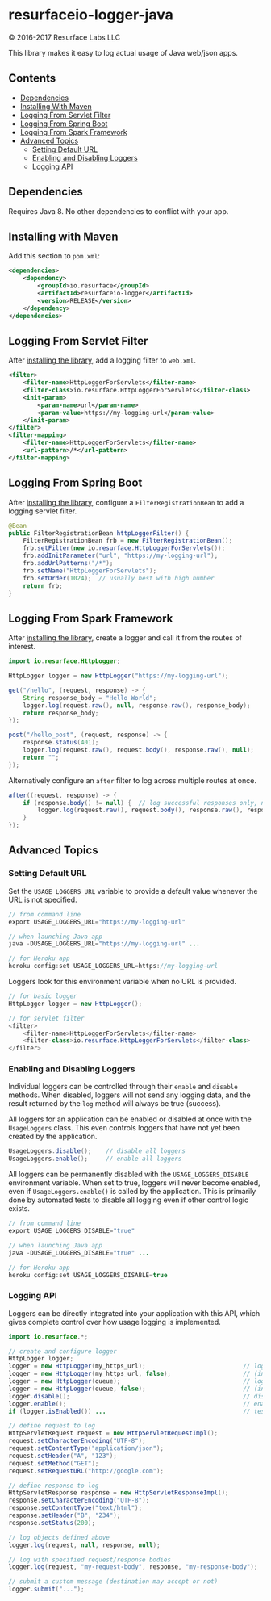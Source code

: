 # resurfaceio-logger-java
&copy; 2016-2017 Resurface Labs LLC

This library makes it easy to log actual usage of Java web/json apps.

## Contents

<ul>
<li><a href="#dependencies">Dependencies</a></li>
<li><a href="#installing_with_maven">Installing With Maven</a></li>
<li><a href="#logging_from_servlet_filter">Logging From Servlet Filter</a></li>
<li><a href="#logging_from_spring_boot">Logging From Spring Boot</a></li>
<li><a href="#logging_from_spark_framework">Logging From Spark Framework</a></li>
<li><a href="#advanced_topics">Advanced Topics</a><ul>
<li><a href="#setting_default_url">Setting Default URL</a></li>
<li><a href="#enabling_and_disabling">Enabling and Disabling Loggers</a></li>
<li><a href="#logging_api">Logging API</a></li>
</ul></li>
</ul>

<a name="dependencies"/>

## Dependencies

Requires Java 8. No other dependencies to conflict with your app.

<a name="installing_with_maven"/>

## Installing with Maven

Add this section to `pom.xml`:

```xml
<dependencies>
    <dependency>
        <groupId>io.resurface</groupId>
        <artifactId>resurfaceio-logger</artifactId>
        <version>RELEASE</version>
    </dependency>
</dependencies>
```

<a name="logging_from_servlet_filter"/>

## Logging From Servlet Filter

After <a href="#installing_with_maven">installing the library</a>, add a logging filter to `web.xml`.

```xml
<filter>
    <filter-name>HttpLoggerForServlets</filter-name>
    <filter-class>io.resurface.HttpLoggerForServlets</filter-class>
    <init-param>
        <param-name>url</param-name>
        <param-value>https://my-logging-url</param-value>
    </init-param>
</filter>
<filter-mapping>
    <filter-name>HttpLoggerForServlets</filter-name>
    <url-pattern>/*</url-pattern>
</filter-mapping>
```

<a name="logging_from_spring_boot"/>

## Logging From Spring Boot

After <a href="#installing_with_maven">installing the library</a>, configure a `FilterRegistrationBean`
to add a logging servlet filter.

```java
@Bean
public FilterRegistrationBean httpLoggerFilter() {
    FilterRegistrationBean frb = new FilterRegistrationBean();
    frb.setFilter(new io.resurface.HttpLoggerForServlets());
    frb.addInitParameter("url", "https://my-logging-url");
    frb.addUrlPatterns("/*");
    frb.setName("HttpLoggerForServlets");
    frb.setOrder(1024);  // usually best with high number
    return frb;
}
```

<a name="logging_from_spark_framework"/>

## Logging From Spark Framework

After <a href="#installing_with_maven">installing the library</a>, create a logger and call it from the routes of interest.

```java
import io.resurface.HttpLogger;

HttpLogger logger = new HttpLogger("https://my-logging-url");

get("/hello", (request, response) -> {
    String response_body = "Hello World";
    logger.log(request.raw(), null, response.raw(), response_body);
    return response_body;
});

post("/hello_post", (request, response) -> {
    response.status(401);
    logger.log(request.raw(), request.body(), response.raw(), null);
    return "";
});
```

Alternatively configure an `after` filter to log across multiple routes at once.

```java
after((request, response) -> {
    if (response.body() != null) {  // log successful responses only, not 404/500s
        logger.log(request.raw(), request.body(), response.raw(), response.body());
    }
});
```

<a name="advanced_topics"/>

## Advanced Topics

<a name="setting_default_url"/>

### Setting Default URL

Set the `USAGE_LOGGERS_URL` variable to provide a default value whenever the URL is not specified.

```java
// from command line
export USAGE_LOGGERS_URL="https://my-logging-url"

// when launching Java app
java -DUSAGE_LOGGERS_URL="https://my-logging-url" ...

// for Heroku app
heroku config:set USAGE_LOGGERS_URL=https://my-logging-url
```

Loggers look for this environment variable when no URL is provided.

```java
// for basic logger
HttpLogger logger = new HttpLogger();

// for servlet filter
<filter>
    <filter-name>HttpLoggerForServlets</filter-name>
    <filter-class>io.resurface.HttpLoggerForServlets</filter-class>
</filter>
```

<a name="enabling_and_disabling"/>

### Enabling and Disabling Loggers

Individual loggers can be controlled through their `enable` and `disable` methods. When disabled, loggers will
not send any logging data, and the result returned by the `log` method will always be true (success).

All loggers for an application can be enabled or disabled at once with the `UsageLoggers` class. This even controls
loggers that have not yet been created by the application.

```java
UsageLoggers.disable();    // disable all loggers
UsageLoggers.enable();     // enable all loggers
```

All loggers can be permanently disabled with the `USAGE_LOGGERS_DISABLE` environment variable. When set to true,
loggers will never become enabled, even if `UsageLoggers.enable()` is called by the application. This is primarily 
done by automated tests to disable all logging even if other control logic exists. 

```java
// from command line
export USAGE_LOGGERS_DISABLE="true"

// when launching Java app
java -DUSAGE_LOGGERS_DISABLE="true" ...

// for Heroku app
heroku config:set USAGE_LOGGERS_DISABLE=true
```

<a name="logging_api"/>

### Logging API

Loggers can be directly integrated into your application with this API, which gives complete control over how
usage logging is implemented.

```java
import io.resurface.*;

// create and configure logger
HttpLogger logger;
logger = new HttpLogger(my_https_url);                           // log to remote url
logger = new HttpLogger(my_https_url, false);                    // (initially disabled)
logger = new HttpLogger(queue);                                  // log to appendable queue
logger = new HttpLogger(queue, false);                           // (initially disabled)
logger.disable();                                                // disable logging for tests
logger.enable();                                                 // enable logging again
if (logger.isEnabled()) ...                                      // test if logging is enabled

// define request to log
HttpServletRequest request = new HttpServletRequestImpl();
request.setCharacterEncoding("UTF-8");
request.setContentType("application/json");
request.setHeader("A", "123");
request.setMethod("GET");
request.setRequestURL("http://google.com");

// define response to log
HttpServletResponse response = new HttpServletResponseImpl();
response.setCharacterEncoding("UTF-8");
response.setContentType("text/html");
response.setHeader("B", "234");
response.setStatus(200);

// log objects defined above
logger.log(request, null, response, null);

// log with specified request/response bodies
logger.log(request, "my-request-body", response, "my-response-body");

// submit a custom message (destination may accept or not)
logger.submit("...");
```
